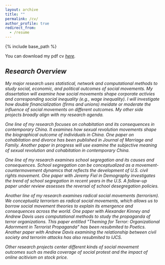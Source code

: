 ```yaml
---
layout: archive
title: ""
permalink: /cv/
author_profile: true
redirect_from:
  - /resume
---
```


{% include base_path %}


You can download my pdf cv [<i>here<i>](https://joshzyj.github.io/files/zhang-vita.pdf).

## Research Overview

My major research uses statistical, network and computational methods to study
social, economic, and political outcomes of social movements. My dissertation will examine how social movements shape corporate activies and corresponding social inequality (e.g., wage inequality). I will investigate how double financialization (firms and unions) meidate or moderate the influence of social movements on different outcomes. My other side projects broadly align with my research agenda.

One line of my research focuses on cohabitation and its consequences in contemporary China. It examines how sexual revolution movements shape the biographical outcome of individuals in China. One paper on cohabitation and divorce has been published in Journal of Marriage and Family. Another paper in progress will use examine the subjective meaning of sexual revolution and cohabitation in contemporary China.

One line of my research examines school segregation and its causes and consequences. School segregation can be conceptualized as a movement-countermovement dynamics that reflects the development of U.S. civil rights movement. One paper with Jeremy Fiel in Demography investigates the trend of school segregation in recent years in the U.S. A follow-up paper under review assesses the reversal of school desegregation policies.

Another line of my research examines radical social movements (terrorism). We conceptualiz terrorism as radical social movements, which allows us to borrow social movement theories to explain its emergence and consequences across the world. One paper with Alexander Kinney and Andrew Davis uses computational methods to study the propaganda of terror organizations. This paper entitled "Theming for Terror: Organizational Adornment in Terrorist Propaganda" has been resubmited to Poetics. Another paper with Andrew Davis examining the relationship between civil society and terrorim attacks has also resubmited to IJCS.

Other research projects center different kinds of social movement outcomes such as media coverage of social protest and the impact of online acitivism on stock price.
